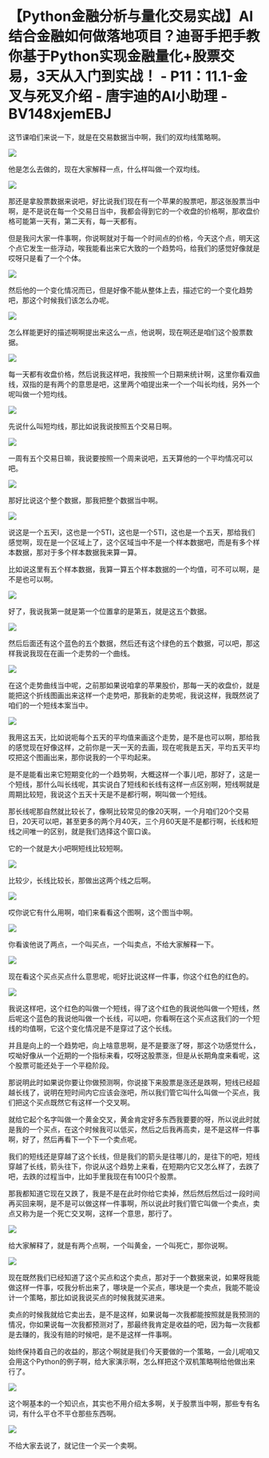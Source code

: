 # 【Python金融分析与量化交易实战】AI结合金融如何做落地项目？迪哥手把手教你基于Python实现金融量化+股票交易，3天从入门到实战！ - P11：11.1-金叉与死叉介绍 - 唐宇迪的AI小助理 - BV148xjemEBJ

这节课咱们来说一下，就是在交易数据当中啊，我们的双均线策略啊。

![](img/d6ef4545fc99ecad8095f24201f6e735_1.png)

他是怎么去做的，现在大家解释一点，什么样叫做一个双均线。

![](img/d6ef4545fc99ecad8095f24201f6e735_3.png)

那还是拿股票数据来说吧，好比说我们现在有一个苹果的股票吧，那这张股票当中啊，是不是说在每一个交易日当中，我都会得到它的一个收盘的价格啊，那收盘价格可能第一天有，第二天有，每一天都有。

但是我问大家一件事啊，你说啊就对于每一个时间点的价格，今天这个点，明天这个点它发生一些浮动，唉我能看出来它大致的一个趋势吗，给我们的感觉好像就是哎呀只是看了一个个体。



![](img/d6ef4545fc99ecad8095f24201f6e735_5.png)

然后他的一个变化情况而已，但是好像不能从整体上去，描述它的一个变化趋势吧，那这个时候我们该怎么办呢。

![](img/d6ef4545fc99ecad8095f24201f6e735_7.png)

怎么样能更好的描述啊啊提出来这么一点，他说啊，现在啊还是咱们这个股票数据。

![](img/d6ef4545fc99ecad8095f24201f6e735_9.png)

每一天都有收盘价格，然后说我这样吧，我按照一个日期来统计啊，这里你看双曲线，双指的是有两个的意思是吧，这里两个咱提出来一个一个叫长均线，另外一个呢叫做一个短均线。



![](img/d6ef4545fc99ecad8095f24201f6e735_11.png)

先说什么叫短均线，那比如说我说按照五个交易日啊。

![](img/d6ef4545fc99ecad8095f24201f6e735_13.png)

一周有五个交易日嘛，我说要按照一个周来说吧，五天算他的一个平均情况可以吧。

![](img/d6ef4545fc99ecad8095f24201f6e735_15.png)

那好比说这个整个数据，那我把整个数据当中啊。

![](img/d6ef4545fc99ecad8095f24201f6e735_17.png)

说这是一个五天I，这也是一个5TI，这也是一个5TI，这也是一个五天，那给我们感觉啊，现在是一个区域上了，这个区域当中不是一个样本数据吧，而是有多个样本数据，那对于多个样本数据我来算一算。

比如说这里有五个样本数据，我算一算五个样本数据的一个均值，可不可以啊，是不是也可以啊。

![](img/d6ef4545fc99ecad8095f24201f6e735_19.png)

好了，我说我第一就是第一个位置拿的是第五，就是这五个数据。

![](img/d6ef4545fc99ecad8095f24201f6e735_21.png)

然后后面还有这个蓝色的五个数据，然后还有这个绿色的五个数据，可以吧，那这样我说我现在在画一个走势的一个曲线。



![](img/d6ef4545fc99ecad8095f24201f6e735_23.png)

在这个走势曲线当中呢，之前那如果说咱拿的苹果股价，那每一天的收盘价，就是能把这个折线图画出来这样一个走势吧，那我新的走势呢，我说这样，我既然说了咱们的一个短线本案当中。



![](img/d6ef4545fc99ecad8095f24201f6e735_25.png)

我用这五天，比如说呃每个五天的平均值来画这个走势，是不是也可以啊，那给我的感觉现在好像这样，之前你是一天一天的去画，现在呢我是五天，平均五天平均哎把这个图画出来，那你说我的一个平均起来。

是不是能看出来它短期变化的一个趋势啊，大概这样一个事儿吧，那好了，这是一个短线，那什么叫长线呢，其实说白了短线和长线有这样一点区别啊，短线啊就是周期比较短，我说这个五天十天是不是都行啊，啊叫做一个短线。

那长线呢那自然就比较长了，像啊比较常见的像20天啊，一个月咱们20个交易日，20天可以吧，甚至更多的两个月40天，三个月60天是不是都行啊，长线和短线之间唯一的区别，就是我们选择这个窗口诶。

它的一个就是大小吧啊短线比较短啊。

![](img/d6ef4545fc99ecad8095f24201f6e735_27.png)

比较少，长线比较长，那做出这两个线之后啊。

![](img/d6ef4545fc99ecad8095f24201f6e735_29.png)

哎你说它有什么用啊，咱们来看看这个图啊，这个图当中啊。

![](img/d6ef4545fc99ecad8095f24201f6e735_31.png)

你看诶他说了两点，一个叫买点，一个叫卖点，不给大家解释一下。

![](img/d6ef4545fc99ecad8095f24201f6e735_33.png)

现在看这个买点买点什么意思呢，呃好比说这样一件事，你这个红色的红色的。

![](img/d6ef4545fc99ecad8095f24201f6e735_35.png)

我说这样吧，这个红色的叫做一个短线，得了这个红色的我说他叫做一个短线，然后呢这个蓝色的我说他叫做一个长线，可以吧，你看啊在这个买点这我们的一个短线的均值啊，它这个变化情况是不是穿过了这个长线。

并且是向上的一个趋势吧，向上啥意思啊，是不是要涨了呀，那这个功感觉什么，哎呦好像从一个近期的一个指标来看，哎呀这股票涨，但是从长期角度来看呢，这个股票可能还处于一个平稳阶段。

那说明此时如果说你要让你做预测啊，你说接下来股票是涨还是跌啊，短线已经超越长线了，说明在短时间内它应该会涨吧，所以我们管它叫什么叫做一个买点，我们把这个买点既然它有这样一个交叉啊。

就给它起个名字叫做一个黄金交叉，黄金肯定好多东西我要要的呀，所以说此时就是我的一个买点，在这个时候我可以低买，然后之后我再高卖，是不是这样一件事啊，好了，然后再看下一个下一个卖点呢。

我们的短线还是穿越了这个长线，但是我们的箭头是往哪儿的，是往下的吧，短线穿越了长线，箭头往下，你说从这个趋势上来看，在短期内它又怎么样了，去跌了吧，去跌的过程当中，比如手里我现在有100只个股票。

那我都知道它现在又跌了，我是不是在此时你给它卖掉，然后然后然后过一段时间再买回来啊，是不是可以做这样一件事啊，所以说此时我们管它叫做一个卖点，卖点又称为是一个死亡交叉啊，这样一个意思，那行了。



![](img/d6ef4545fc99ecad8095f24201f6e735_37.png)

给大家解释了，就是有两个点啊，一个叫黄金，一个叫死亡，那你说啊。

![](img/d6ef4545fc99ecad8095f24201f6e735_39.png)

现在既然我们已经知道了这个买点和这个卖点，那对于一个数据来说，如果呀我能做这样一件事，哎我分析出来了，哪块是一个买点，哪块是一个卖点，我能不能设计一个策略，那比如说我说买点的时候我就买进来。

卖点的时候我就给它卖出去，是不是这样，如果说每一次我都能按照就是我预测的情况，你如果说每一次我都预测对了，那最终我肯定是收益的吧，因为每一次我都是去赚的，我没有赔的时候吧，是不是这样一件事啊。

始终保持着自己的收益的，那这个啊就是我们今天要做的一个策略，一会儿呢咱又会用这个Python的例子啊，给大家演示啊，怎么样把这个双机策略啊给他做出来行了。



![](img/d6ef4545fc99ecad8095f24201f6e735_41.png)

这个啊基本的一个知识点，其实也不用介绍太多啊，关于股票当中啊，那些专有名词，有什么平仓不平仓那些东西啊。



![](img/d6ef4545fc99ecad8095f24201f6e735_43.png)

不给大家去说了，就记住一个买一个卖啊。
